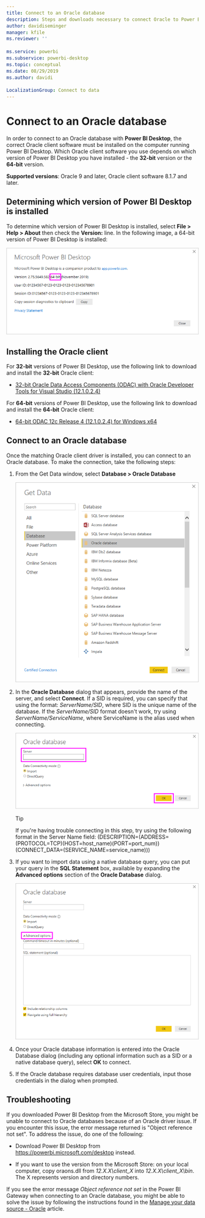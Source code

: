 ```yaml
---
title: Connect to an Oracle database
description: Steps and downloads necessary to connect Oracle to Power BI Desktop
author: davidiseminger
manager: kfile
ms.reviewer: ''

ms.service: powerbi
ms.subservice: powerbi-desktop
ms.topic: conceptual
ms.date: 08/29/2019
ms.author: davidi

LocalizationGroup: Connect to data
---
```

# Connect to an Oracle database
In order to connect to an Oracle database with **Power BI Desktop**, the correct Oracle client software must be installed on the computer running Power BI Desktop. Which Oracle client software you use depends on which version of Power BI Desktop you have installed - the **32-bit** version or the **64-bit** version.

**Supported versions**: Oracle 9 and later, Oracle client software 8.1.7 and later.

## Determining which version of Power BI Desktop is installed
To determine which version of Power BI Desktop is installed, select **File > Help > About** then check the **Version:** line. In the following image, a 64-bit version of Power BI Desktop is installed:

![](media/desktop-connect-oracle-database/connect-oracle-database_1.png)

## Installing the Oracle client
For **32-bit** versions of Power BI Desktop, use the following link to download and install the **32-bit** Oracle client:

* [32-bit Oracle Data Access Components (ODAC) with Oracle Developer Tools for Visual Studio (12.1.0.2.4)](http://www.oracle.com/technetwork/topics/dotnet/utilsoft-086879.html)

For **64-bit** versions of Power BI Desktop, use the following link to download and install the **64-bit** Oracle client:

* [64-bit ODAC 12c Release 4 (12.1.0.2.4) for Windows x64](http://www.oracle.com/technetwork/database/windows/downloads/index-090165.html)

## Connect to an Oracle database
Once the matching Oracle client driver is installed, you can connect to an Oracle database. To make the connection, take the following steps:

1. From the Get Data window, select **Database > Oracle Database**
   
   ![](media/desktop-connect-oracle-database/connect-oracle-database_2.png)
2. In the **Oracle Database** dialog that appears, provide the name of the server, and select **Connect**. If a SID is required, you can specify that using the format: *ServerName/SID*, where SID is the unique name of the database. If the *ServerName/SID* format doesn't work, try using *ServerName/ServiceName*, where ServiceName is the alias used when connecting.


   ![](media/desktop-connect-oracle-database/connect-oracle-database_3.png)

   > [!TIP]
   > If you're having trouble connecting in this step, try using the following format in the Server Name field: (DESCRIPTION=(ADDRESS=(PROTOCOL=TCP)(HOST=host_name)(PORT=port_num))(CONNECT_DATA=(SERVICE_NAME=service_name)))
   
3. If you want to import data using a native database query, you can put your query in the **SQL Statement** box, available by expanding the **Advanced options** section of the **Oracle Database** dialog.
   
   ![](media/desktop-connect-oracle-database/connect-oracle-database_4.png)
4. Once your Oracle database information is entered into the Oracle Database dialog (including any optional information such as a SID or a native database query), select **OK** to connect.
5. If the Oracle database requires database user credentials, input those credentials in the dialog when prompted.


## Troubleshooting

If you downloaded Power BI Desktop from the Microsoft Store, you might be unable to connect to Oracle databases because of an Oracle driver issue. If you encounter this issue, the error message returned is "Object reference not set". To address the issue, do one of the following:

* Download Power BI Desktop from https://powerbi.microsoft.com/desktop instead.

* If you want to use the version from the Microsoft Store: on your local computer, copy oraons.dll from _12.X.X\client_X_ into _12.X.X\client_X\bin_. The X represents version and directory numbers.

If you see the error message *Object reference not set* in the Power BI Gateway when connecting to an Oracle database, you might be able to solve the issue by following the instructions found in the [Manage your data source - Oracle](service-gateway-onprem-manage-oracle.md) article.
